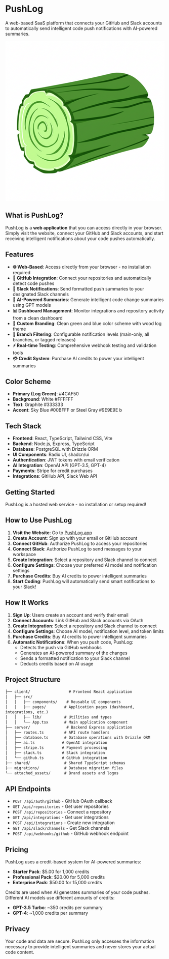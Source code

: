 # PushLog

A web-based SaaS platform that connects your GitHub and Slack accounts to automatically send intelligent code push notifications with AI-powered summaries.

![PushLog Logo](./attached_assets/PushLog.png)

## What is PushLog?

PushLog is a **web application** that you can access directly in your browser. Simply visit the website, connect your GitHub and Slack accounts, and start receiving intelligent notifications about your code pushes automatically.

## Features

- **🌐 Web-Based**: Access directly from your browser - no installation required
- **🔗 GitHub Integration**: Connect your repositories and automatically detect code pushes
- **💬 Slack Notifications**: Send formatted push summaries to your designated Slack channels
- **🤖 AI-Powered Summaries**: Generate intelligent code change summaries using GPT models
- **📊 Dashboard Management**: Monitor integrations and repository activity from a clean dashboard
- **🎨 Custom Branding**: Clean green and blue color scheme with wood log theme
- **🔀 Branch Filtering**: Configurable notification levels (main-only, all branches, or tagged releases)
- **⚡ Real-time Testing**: Comprehensive webhook testing and validation tools
- **💳 Credit System**: Purchase AI credits to power your intelligent summaries

## Color Scheme

- **Primary (Log Green)**: #4CAF50
- **Background**: White #FFFFFF
- **Text**: Graphite #333333
- **Accent**: Sky Blue #00BFFF or Steel Gray #9E9E9E
b
## Tech Stack

- **Frontend**: React, TypeScript, Tailwind CSS, Vite
- **Backend**: Node.js, Express, TypeScript
- **Database**: PostgreSQL with Drizzle ORM
- **UI Components**: Radix UI, shadcn/ui
- **Authentication**: JWT tokens with email verification
- **AI Integration**: OpenAI API (GPT-3.5, GPT-4)
- **Payments**: Stripe for credit purchases
- **Integrations**: GitHub API, Slack Web API

## Getting Started

PushLog is a hosted web service - no installation or setup required!

## How to Use PushLog

1. **Visit the Website**: Go to [PushLog.app](https://pushlog.ai)
2. **Create Account**: Sign up with your email or GitHub account
3. **Connect GitHub**: Authorize PushLog to access your repositories
4. **Connect Slack**: Authorize PushLog to send messages to your workspace
5. **Create Integration**: Select a repository and Slack channel to connect
6. **Configure Settings**: Choose your preferred AI model and notification settings
7. **Purchase Credits**: Buy AI credits to power intelligent summaries
8. **Start Coding**: PushLog will automatically send smart notifications to your Slack!

## How It Works

1. **Sign Up**: Users create an account and verify their email
2. **Connect Accounts**: Link GitHub and Slack accounts via OAuth
3. **Create Integration**: Select a repository and Slack channel to connect
4. **Configure Settings**: Choose AI model, notification level, and token limits
5. **Purchase Credits**: Buy AI credits to power intelligent summaries
6. **Automatic Notifications**: When you push code, PushLog:
   - Detects the push via GitHub webhooks
   - Generates an AI-powered summary of the changes
   - Sends a formatted notification to your Slack channel
   - Deducts credits based on AI usage

## Project Structure

```
├── client/                 # Frontend React application
│   ├── src/
│   │   ├── components/    # Reusable UI components
│   │   ├── pages/        # Application pages (dashboard, integrations, etc.)
│   │   ├── lib/          # Utilities and types
│   │   └── App.tsx       # Main application component
├── server/                # Backend Express application
│   ├── routes.ts         # API route handlers
│   ├── database.ts       # Database operations with Drizzle ORM
│   ├── ai.ts            # OpenAI integration
│   ├── stripe.ts        # Payment processing
│   ├── slack.ts         # Slack integration
│   └── github.ts        # GitHub integration
├── shared/               # Shared TypeScript schemas
├── migrations/           # Database migration files
└── attached_assets/      # Brand assets and logos
```

## API Endpoints

- `POST /api/auth/github` - GitHub OAuth callback
- `GET /api/repositories` - Get user repositories
- `POST /api/repositories` - Connect a repository
- `GET /api/integrations` - Get user integrations
- `POST /api/integrations` - Create new integration
- `GET /api/slack/channels` - Get Slack channels
- `POST /api/webhooks/github` - GitHub webhook endpoint

## Pricing

PushLog uses a credit-based system for AI-powered summaries:

- **Starter Pack**: $5.00 for 1,000 credits
- **Professional Pack**: $20.00 for 5,000 credits  
- **Enterprise Pack**: $50.00 for 15,000 credits

Credits are used when AI generates summaries of your code pushes. Different AI models use different amounts of credits:
- **GPT-3.5 Turbo**: ~350 credits per summary
- **GPT-4**: ~1,000 credits per summary

## Privacy

Your code and data are secure. PushLog only accesses the information necessary to provide intelligent summaries and never stores your actual code content.
